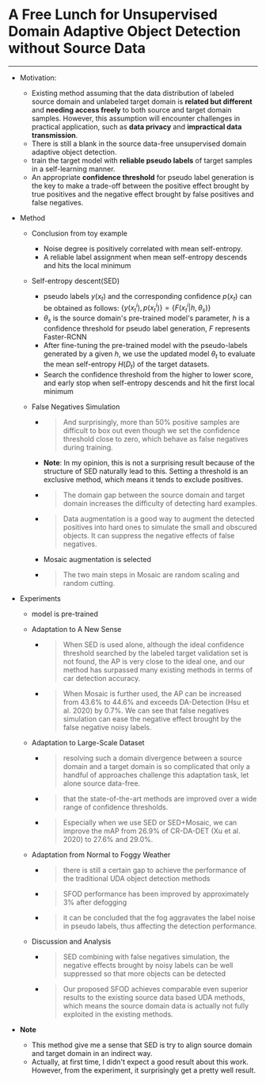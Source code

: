 # A Free Lunch for Unsupervised Domain Adaptive Object Detection without Source Data

***

* Motivation: 

  * Existing method assuming that the data distribution of labeled source domain and unlabeled target domain is **related but different** and **needing access freely** to both source and target domain samples. However, this assumption will encounter challenges in practical application, such as **data privacy** and **impractical data transmission**.
  * There is still a blank in the source data-free unsupervised domain adaptive object detection.
  * train the target model with **reliable pseudo labels** of target samples in a self-learning manner.
  * An appropriate **confidence threshold** for pseudo label generation is the key to make a trade-off between the positive effect brought by true positives and the negative effect brought by false positives and false negatives.

* Method

  * Conclusion from toy example

    * Noise degree is positively correlated with mean self-entropy. 
    * A reliable label assignment when mean self-entropy descends and hits the local minimum

  * Self-entropy descent(SED)

    * pseudo labels $y(x_t)$ and the corresponding confidence $p(x_t)$ can be obtained as follows: $\{y(x_t^i), p(x_t^i)\}=\{F(x_t^i|h, \theta_s)\}$
    * $\theta_s$ is the source domain's pre-trained model's parameter, $h$ is a confidence threshold for pseudo label generation, $F$ represents Faster-RCNN
    * After fine-tuning the pre-trained model with the pseudo-labels generated by a given $h$, we use the updated model $\theta_t$ to evaluate the mean self-entropy $H(D_t)$ of the target datasets.
    * Search the confidence threshold from the higher to lower score, and early stop when self-entropy descends and hit the first local minimum

  * False Negatives Simulation

    * > And surprisingly, more than 50% positive samples are difficult to box out even though we set the confidence threshold close to zero, which behave as false negatives during training.

    * **Note**: In my opinion, this is not a surprising result because of the structure of SED naturally lead to this. Setting a threshold is an exclusive method, which means it tends to exclude positives.

    * > The domain gap between the source domain and target domain increases the difficulty of detecting hard examples.

    * > Data augmentation is a good way to augment the detected positives into hard ones to simulate the small and obscured objects. It can suppress the negative effects of false negatives. 

    * Mosaic augmentation is selected

    * > The two main steps in Mosaic are random scaling and random cutting. 

* Experiments

  * model is pre-trained

  * Adaptation to A New Sense

    * > When SED is used alone, although the ideal confidence threshold searched by the labeled target validation set is not found, the AP is very close to the ideal one, and our method has surpassed many existing methods in terms of car detection accuracy.

    * > When Mosaic is further used, the AP can be increased from 43.6% to 44.6% and exceeds DA-Detection (Hsu et al. 2020) by 0.7%. We can see that false negatives simulation can ease the negative effect brought by the false negative noisy labels.

  * Adaptation to Large-Scale Dataset

    * > resolving such a domain divergence between a source domain and a target domain is so complicated that only a handful of approaches challenge this adaptation task, let alone source data-free.

    * > that the state-of-the-art methods are improved over a wide range of confidence thresholds.

    * > Especially when we use SED or SED+Mosaic, we can improve the mAP from 26.9% of CR-DA-DET (Xu et al. 2020) to 27.6% and 29.0%.

  * Adaptation from Normal to Foggy Weather

    * > there is still a certain gap to achieve the performance of the traditional UDA object detection methods

    * > SFOD performance has been improved by approximately 3% after defogging

    * > it can be concluded that the fog aggravates the label noise in pseudo labels, thus affecting the detection performance.

  * Discussion and Analysis

    * > SED combining with false negatives simulation, the negative effects brought by  noisy labels can be well suppressed  so that more objects can be detected

    * > Our proposed SFOD achieves comparable even superior results to the existing source data based UDA methods, which means the source domain data is actually not fully exploited in the existing methods.

* **Note**

  * This method give me a sense that SED is try to align source domain and target domain in an indirect way.
  * Actually, at first time, I didn't expect a good result about this work. However, from the experiment, it surprisingly get a pretty well result.

